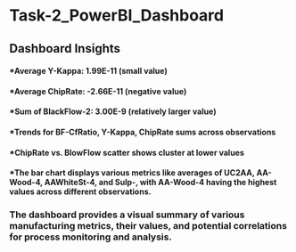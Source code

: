 # Task-2_PowerBI_Dashboard
## Dashboard Insights
#### *Average Y-Kappa: 1.99E-11 (small value)
#### *Average ChipRate: -2.66E-11 (negative value)
#### *Sum of BlackFlow-2: 3.00E-9 (relatively larger value)
#### *Trends for BF-CfRatio, Y-Kappa, ChipRate sums across observations
#### *ChipRate vs. BlowFlow scatter shows cluster at lower values
#### *The bar chart displays various metrics like averages of UC2AA, AA-Wood-4, AAWhiteSt-4, and Sulp-, with AA-Wood-4 having the highest values across different observations.
### The dashboard provides a visual summary of various manufacturing metrics, their values, and potential correlations for process monitoring and analysis.
